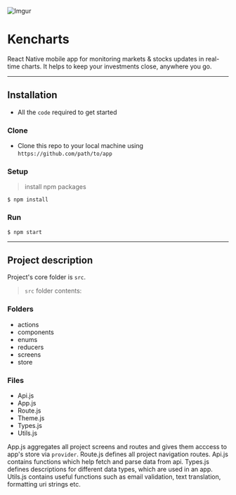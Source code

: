![Imgur](https://i.imgur.com/7xrZxT8.png)

# Kencharts
React Native mobile app for monitoring markets & stocks updates in real-time charts. It helps to keep your investments close, anywhere you go.

---

## Installation

- All the `code` required to get started

### Clone

- Clone this repo to your local machine using `https://github.com/path/to/app`

### Setup

> install npm packages

```shell
$ npm install
```
### Run

```shell
$ npm start
```
---
## Project description
Project's core folder is `src`.
>`src` folder contents:
### Folders
- actions
- components
- enums
- reducers
- screens
- store
### Files
- Api.js
- App.js
- Route.js
- Theme.js
- Types.js
- Utils.js

App.js aggregates all project screens and routes and gives them acccess to app's store via `provider`.
Route.js defines all project navigation routes.
Api.js contains functions which help fetch and parse data from api. 
Types.js defines descriptions for different data types, which are used in an app.
Utils.js contains useful functions such as email validation, text translation, formatting uri strings etc.
